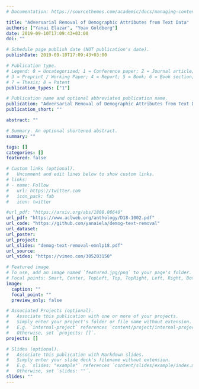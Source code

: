 ```yaml
---
# Documentation: https://sourcethemes.com/academic/docs/managing-content/

title: "Adversarial Removal of Demographic Attributes from Text Data"
authors: ["Yanai Elazar", "Yoav Goldberg"]
date: 2019-09-10T17:09:43+03:00
doi: ""

# Schedule page publish date (NOT publication's date).
publishDate: 2019-09-10T17:09:43+03:00

# Publication type.
# Legend: 0 = Uncategorized; 1 = Conference paper; 2 = Journal article;
# 3 = Preprint / Working Paper; 4 = Report; 5 = Book; 6 = Book section;
# 7 = Thesis; 8 = Patent
publication_types: ["1"]

# Publication name and optional abbreviated publication name.
publication: "Adversarial Removal of Demographic Attributes from Text Data"
publication_short: ""

abstract: ""

# Summary. An optional shortened abstract.
summary: ""

tags: []
categories: []
featured: false

# Custom links (optional).
#   Uncomment and edit lines below to show custom links.
# links:
# - name: Follow
#   url: https://twitter.com
#   icon_pack: fab
#   icon: twitter

#url_pdf: "https://arxiv.org/abs/1808.06640"
url_pdf: "https://www.aclweb.org/anthology/D18-1002.pdf"
url_code: "https://github.com/yanaiela/demog-text-removal"
url_dataset:
url_poster:
url_project:
url_slides: "demog-text-removal-emnlp18.pdf"
url_source:
url_video: "https://vimeo.com/305203150"

# Featured image
# To use, add an image named `featured.jpg/png` to your page's folder.
# Focal points: Smart, Center, TopLeft, Top, TopRight, Left, Right, BottomLeft, Bottom, BottomRight.
image:
  caption: ""
  focal_point: ""
  preview_only: false

# Associated Projects (optional).
#   Associate this publication with one or more of your projects.
#   Simply enter your project's folder or file name without extension.
#   E.g. `internal-project` references `content/project/internal-project/index.md`.
#   Otherwise, set `projects: []`.
projects: []

# Slides (optional).
#   Associate this publication with Markdown slides.
#   Simply enter your slide deck's filename without extension.
#   E.g. `slides: "example"` references `content/slides/example/index.md`.
#   Otherwise, set `slides: ""`.
slides: ""
---
```

